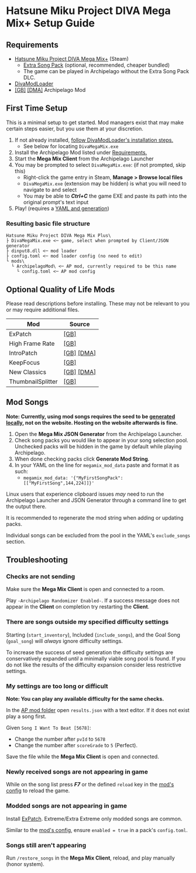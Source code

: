 # Hatsune Miku Project DIVA Mega Mix+ Setup Guide

## Requirements
- [Hatsune Miku Project DIVA Mega Mix+](https://store.steampowered.com/app/1761390/Hatsune_Miku_Project_DIVA_Mega_Mix/) (Steam)
  - [Extra Song Pack](https://store.steampowered.com/app/1887030/Hatsune_Miku_Project_DIVA_Mega_Mix_Extra_Song_Pack/) (optional, recommended, cheaper bundled)
  - The game can be played in Archipelago without the Extra Song Pack DLC.
- [DivaModLoader](https://github.com/blueskythlikesclouds/DivaModLoader?tab=readme-ov-file#installation)
- [[GB]](https://gamebanana.com/mods/514140) [[DMA]](https://divamodarchive.com/post/279) Archipelago Mod

## First Time Setup
This is a minimal setup to get started. Mod managers exist that may make certain steps easier, but you use them at your discretion.

1. If not already installed, [follow DivaModLoader's installation steps.](https://github.com/blueskythlikesclouds/DivaModLoader?tab=readme-ov-file#installation)
   - See below for locating `DivaMegaMix.exe`
2. Install the Archipelago Mod listed under [Requirements.](#requirements)
3. Start the **Mega Mix Client** from the Archipelago Launcher
4. You may be prompted to select `DivaMegaMix.exe`: (if not prompted, skip this)
   - Right-click the game entry in Steam, **Manage > Browse local files**
   - `DivaMegaMix.exe` (extension may be hidden) is what you will need to navigate to and select
   - You may be able to ***Ctrl+C*** the game EXE and paste its path into the original prompt's text input
5. Play! (requires a [YAML and generation](/tutorial/Archipelago/setup_en))

### Resulting basic file structure
```
Hatsune Miku Project DIVA Mega Mix Plus\
├ DivaMegaMix.exe <─ game, select when prompted by Client/JSON generator
├ dinput8.dll <─ mod loader
├ config.toml <─ mod loader config (no need to edit)
└ mods\
  └ ArchipelagoMod\ <─ AP mod, currently required to be this name
    └ config.toml <─ AP mod config
```

## Optional Quality of Life Mods 
Please read descriptions before installing. These may not be relevant to you or may require additional files.

| Mod               | Source                                                                                  |
|-------------------|-----------------------------------------------------------------------------------------|
| ExPatch           | [[GB]](https://gamebanana.com/mods/388083)                                              |
| High Frame Rate   | [[GB]](https://gamebanana.com/mods/380955)                                              |
| IntroPatch        | [[GB]](https://gamebanana.com/mods/449088) [[DMA]](https://divamodarchive.com/post/193) |
| KeepFocus         | [[GB]](https://gamebanana.com/mods/427425)                                              |
| New Classics      | [[GB]](https://gamebanana.com/mods/596416) [[DMA]](https://divamodarchive.com/post/169) |
| ThumbnailSplitter | [[GB]](https://gamebanana.com/mods/625557)                                              |

## Mod Songs
**Note: Currently, using mod songs requires the seed to be [generated locally](/tutorial/Archipelago/setup_en#generating-a-multiplayer-game), not on the website. Hosting on the website afterwards is fine.**

1. Open the **Mega Mix JSON Generator** from the Archipelago Launcher.
2. Check song packs you would like to appear in your song selection pool. Unchecked packs will be hidden in the game by default while playing Archipelago.
3. When done checking packs click **Generate Mod String**.
4. In your YAML on the line for `megamix_mod_data` paste and format it as such:
   - `megamix_mod_data: '{"MyFirstSongPack":[["MyFirstSong",144,224]]}'`

Linux users that experience clipboard issues *may* need to run the Archipelago Launcher and JSON Generator through a command line to get the output there.

It is recommended to regenerate the mod string when adding or updating packs.

Individual songs can be excluded from the pool in the YAML's `exclude_songs` section.

## Troubleshooting

### Checks are not sending
Make sure the **Mega Mix Client** is open and connected to a room.

Play `-Archipelago Randomizer Enabled-`. If a success message does not appear in the **Client** on completion try restarting the **Client**.

### There are songs outside my specified difficulty settings
Starting (`start_inventory`), Included (`include_songs`), and the Goal Song (`goal_song`) will *always* ignore difficulty settings.

To increase the success of seed generation the difficulty settings are conservatively expanded *until* a minimally viable song pool is found. If you do not like the results of the difficulty expansion consider less restrictive settings.

### My settings are too long or difficult
**Note: You can play any available difficulty for the same checks.**

In the [AP mod folder](#resulting-basic-file-structure) open `results.json` with a text editor. If it does not exist play a song first.

Given `Song I Want To Beat [5678]`:
- Change the number after `pvId` to `5678` 
- Change the number after `scoreGrade` to `5` (Perfect).

Save the file while the **Mega Mix Client** is open and connected.

### Newly received songs are not appearing in game
While on the song list press ***F7*** or the defined `reload` key in the [mod's config](#resulting-basic-file-structure) to reload the game. 

### Modded songs are not appearing in game
Install [ExPatch](#optional-quality-of-life-mods). Extreme/Extra Extreme only modded songs are common.

Similar to the [mod's config](#resulting-basic-file-structure), ensure `enabled = true` in a pack's `config.toml`.

### Songs still aren't appearing
Run `/restore_songs` in the **Mega Mix Client**, reload, and play manually (honor system).
